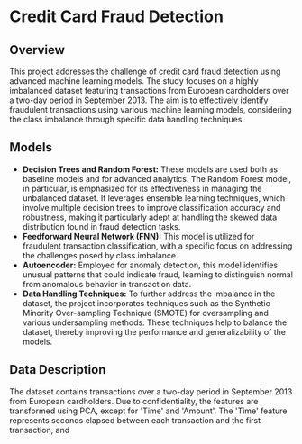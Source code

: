# Credit Card Fraud Detection

## Overview
This project addresses the challenge of credit card fraud detection using advanced machine learning models. The study focuses on a highly imbalanced dataset featuring transactions from European cardholders over a two-day period in September 2013. The aim is to effectively identify fraudulent transactions using various machine learning models, considering the class imbalance through specific data handling techniques.

## Models
- **Decision Trees and Random Forest:** These models are used both as baseline models and for advanced analytics. The Random Forest model, in particular, is emphasized for its effectiveness in managing the unbalanced dataset. It leverages ensemble learning techniques, which involve multiple decision trees to improve classification accuracy and robustness, making it particularly adept at handling the skewed data distribution found in fraud detection tasks.
- **Feedforward Neural Network (FNN):** This model is utilized for fraudulent transaction classification, with a specific focus on addressing the challenges posed by class imbalance.
- **Autoencoder:** Employed for anomaly detection, this model identifies unusual patterns that could indicate fraud, learning to distinguish normal from anomalous behavior in transaction data.
- **Data Handling Techniques:** To further address the imbalance in the dataset, the project incorporates techniques such as the Synthetic Minority Over-sampling Technique (SMOTE) for oversampling and various undersampling methods. These techniques help to balance the dataset, thereby improving the performance and generalizability of the models.

## Data Description
The dataset contains transactions over a two-day period in September 2013 from European cardholders. Due to confidentiality, the features are transformed using PCA, except for 'Time' and 'Amount'. The 'Time' feature represents seconds elapsed between each transaction and the first transaction, and
